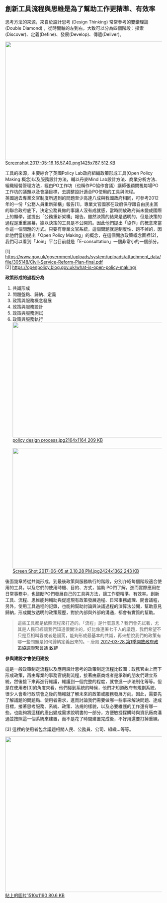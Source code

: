 <h2>創新工具流程與思維是為了幫助工作更精準、有效率</h2>

<p>思考方法的來源，來自於設計思考 (Design Thinking) 常常參考的雙鑽理論 (Double Diamond) ，從時間軸的左到右，大致可以分為四個階段：探索(Discover)、定義(Define)、發展(Develop)、傳遞(Deliver)。<br><div class="lightbox-wrapper"><a data-download-href="https://talk.pdis.nat.gov.tw/uploads/default/a00d769bfc98d27df42d29a5e89ba7d513414a93" href="https://talk.pdis.nat.gov.tw/uploads/default/original/1X/a00d769bfc98d27df42d29a5e89ba7d513414a93.png" class="lightbox" title="Screenshot 2017-05-16 16.57.40.png"><img src="https://talk.pdis.nat.gov.tw/uploads/default/optimized/1X/a00d769bfc98d27df42d29a5e89ba7d513414a93_1_690x381.png" width="690" height="381"><div class="meta">
<span class="filename">Screenshot 2017-05-16 16.57.40.png</span><span class="informations">1425x787 512 KB</span><span class="expand"></span>
</div></a></div></p>

<p>工具的來源，主要綜合了英國Policy Lab政府組織政策形成工具(Open Policy Making 概念)以及服務設計方法，輔以丹麥Mind Lab設計方法、商業分析方法、組織經營管理方法，經由PO工作坊（也稱作PO協作會議）講師張顧問視每場PO工作坊的議題以及會議目標，去調整設計適合PO使用的工具與流程。<br>英國過去專業文官制度所遇到的問題至少高達八成與我國政府相同，可參考2012年的一份「公務人員重新架構」報告[1]，專業文官國家在政府保守跟自由民主黨的聯合政府底下，決定公務員做的事讓人沒有成就感，當時開放政府尚未變成國際上的顯學，遂提出「公務重新架構」報告。雖然決策的結果是透明的，但是決策的過程是重重黑幕，據以決策的工具是不公開的。因此他們提出「協作」的概念來當作這一個問題的方式。只要有專業文官系統，這個問題就是制度性、跑不掉的，因此他們當初提出「Open Policy Making」的概念，在這個開放政策概念圖裡[2]，我們可以看到「Join」平台目前就是「E-consultation」一個非常小的一個部分。</p>

<p>[1] <a href="https://www.gov.uk/government/uploads/system/uploads/attachment_data/file/305148/Civil-Service-Reform-Plan-final.pdf">https://www.gov.uk/government/uploads/system/uploads/attachment_data/file/305148/Civil-Service-Reform-Plan-final.pdf</a><br>[2] <a href="https://openpolicy.blog.gov.uk/what-is-open-policy-making/">https://openpolicy.blog.gov.uk/what-is-open-policy-making/</a></p>

<p><strong>政策形成的過程分為</strong></p>

<ol>
<li>共識形成</li>
<li>問題盤點、歸納、定義</li>
<li>政策與服務概念發展</li>
<li>政策與服務設計</li>
<li>政策與服務測試</li>
<li>政策與服務執行<br><div class="lightbox-wrapper"><a data-download-href="https://talk.pdis.nat.gov.tw/uploads/default/14fa936b6106eb1423d8fe94e14ee6b01dadbdb7" href="https://talk.pdis.nat.gov.tw/uploads/default/original/1X/14fa936b6106eb1423d8fe94e14ee6b01dadbdb7.jpg" class="lightbox" title="policy design process.jpg"><img src="https://talk.pdis.nat.gov.tw/uploads/default/optimized/1X/14fa936b6106eb1423d8fe94e14ee6b01dadbdb7_1_690x371.jpg" width="690" height="371"><div class="meta">
<span class="filename">policy design process.jpg</span><span class="informations">2164x1164 209 KB</span><span class="expand"></span>
</div></a></div>
<br><div class="lightbox-wrapper"><a data-download-href="https://talk.pdis.nat.gov.tw/uploads/default/b1ec1865f43be5ff73d88b8a409f2f0e5bd30540" href="https://talk.pdis.nat.gov.tw/uploads/default/original/1X/b1ec1865f43be5ff73d88b8a409f2f0e5bd30540.jpg" class="lightbox" title="Screen Shot 2017-06-05 at 3.10.28 PM.jpg"><img src="https://talk.pdis.nat.gov.tw/uploads/default/optimized/1X/b1ec1865f43be5ff73d88b8a409f2f0e5bd30540_1_689x387.jpg" width="689" height="387"><div class="meta">
<span class="filename">Screen Shot 2017-06-05 at 3.10.28 PM.jpg</span><span class="informations">2424x1362 243 KB</span><span class="expand"></span>
</div></a></div>
</li>
</ol>

<p>後面幾章將從共識形成，到最後政策與服務執行的階段，分別介紹每個階段適合使用的工具，以及它們的使用時機、目的、方式，協助 PO們了解，進而實際應用在日常事務中，也鼓勵PO們發展自己的工具與方法，讓工作更精準、有效率。創新工具、流程、思維能夠輔助與促進現有政策發展過程、日常事務處理、開會議程，另外，使用工具過程的記錄，也能夠幫助討論與決議過程的演算法公開，幫助意見歸納，形成開放透明的政策履歷，對於內部與外部的溝通，都會有實質的幫助。</p>

<blockquote><p>這些工具都是依照流程來打造的。「流程」是什麼意思？我們會先試著，尤其是人民已經讓我們知道很關注的，好比像連署七千人的議題，我們希望不只是互相叫囂或者是謾罵，能夠形成最基本的共識，再來想說我們的政策有哪一些問題是如何歸納定義出來的。– 唐鳳 <a href="https://www.facebook.com/notes/%E5%94%90%E9%B3%B3/%E7%AC%AC1%E5%AD%A3%E9%96%8B%E6%94%BE%E6%94%BF%E5%BA%9C%E6%94%BF%E7%AD%96%E5%8D%94%E8%AA%BF%E8%81%AF%E7%B9%AB%E6%9C%83%E8%AD%B0-%E8%87%B4%E8%BE%AD/196676124156999">2017-03-28 第1季開放政府政策協調聯繫會議 致辭</a></p></blockquote>

<p><strong>參與建設才會使用建設</strong></p>

<p>這是一般政策制定流程以及應用設計思考的政策制定流程比較圖：政務官由上而下形成政策，再由專業的事務官規劃流程，接著由廠商或者是承辦的朋友們建立系統，然後接下來再進行維護，維護到一個完整的程度，就會進一步法制化等等。但是在使用者[3]的角度來看，他們碰到系統的時候，他們才知道政府有規劃系統，很少人會看行政院會之後的簡報就了解未來的政策或服務發展方向。因此，需要先了解議題的問題點、使用者需求，進而討論我們需要做哪一些事來解決問題、達成目標，接著思考服務、系統、政策、法規的樣貌，以及必要維護的工作還有哪一些。也能夠將這樣的產出變成需求說明書的一部分，方便敏捷採購時與資訊廠商溝通並按照這一個系統來建置，而不是花了時間建置完成後，不好用還要打掉重練。</p>

<p>[3] 這裡的使用者包含議題相關人民、公務員、公司、組織...等等。</p>

<p><div class="lightbox-wrapper"><a data-download-href="https://talk.pdis.nat.gov.tw/uploads/default/81b9721924560d80feae65f8374817a3a5e5162b" href="https://talk.pdis.nat.gov.tw/uploads/default/original/1X/81b9721924560d80feae65f8374817a3a5e5162b.png" class="lightbox" title="貼上的圖片"><img src="https://talk.pdis.nat.gov.tw/uploads/default/optimized/1X/81b9721924560d80feae65f8374817a3a5e5162b_1_634x500.png" width="634" height="500"><div class="meta">
<span class="filename">貼上的圖片</span><span class="informations">1510x1190 80.6 KB</span><span class="expand"></span>
</div></a></div></p>